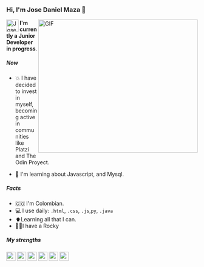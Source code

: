 ### Hi, I'm Jose Daniel Maza 👋


<a  href="https://github.com/josedmaza">
  <img align="right" alt="GIF" src="https://theninehertz.com/wp-content/uploads/2020/06/full-stack-development.gif" width="420" height="350"/> 
</a>  

<a href="https://www.linkedin.com/in/jose-daniel-maza-arnedo">
  <img align="left" alt="JoseDmaza Profile" height="32" width="32" src="https://raw.githubusercontent.com/peterthehan/peterthehan/master/assets/linkedin.svg">
</a>

**I'm currently a Junior Developer in progress**.

##### Now
- 💥 I have decided to invest in myself, becoming active in communities like Platzi and The Odin Proyect.

- 🧠 I'm learning about Javascript, and Mysql.

##### Facts
- :colombia: I'm Colombian.
- 💻 I use daily: `.html`, `.css`, `.js`,`py`, `.java` 
- ⬆️Learning all that I can.
- 🐕‍🦺I have a Rocky

##### My strengths
<code><img height="24" src="https://img.icons8.com/color/48/000000/html-5--v1.png"/></code>
<code><img height="24" src="https://img.icons8.com/color/48/000000/css3.png"/></code>
<code><img height="24" src="https://img.icons8.com/color/48/000000/javascript--v2.png"/></code>
<code><img height="24" src="https://img.icons8.com/color/48/000000/git.png"/></code>
<code><img height="24" src="https://img.icons8.com/color/48/000000/python--v2.png"/></code>
<code><img height="24" src="https://img.icons8.com/color/48/000000/nodejs.png"/></code>
<!--
**josedmaza/josedmaza** is a ✨ _special_ ✨ repository because its `README.md` (this file) appears on your GitHub profile.

Here are some ideas to get you started:

- 🔭 I’m currently working on ...
- 🌱 I’m currently learning ...
- 👯 I’m looking to collaborate on ...
- 🤔 I’m looking for help with ...
- 💬 Ask me about ...
- 📫 How to reach me: ...
- 😄 Pronouns: ...
- ⚡ Fun fact: ...
-->
